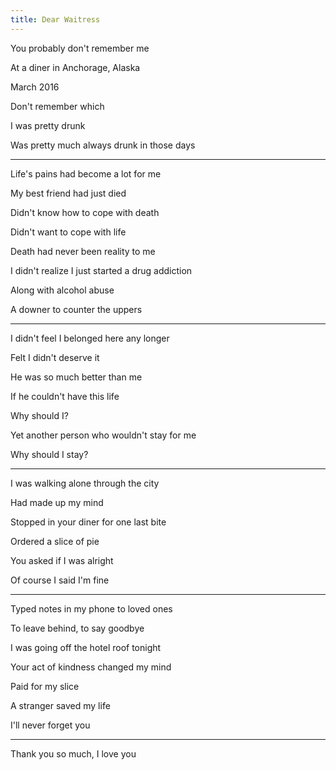 ```yaml
---
title: Dear Waitress
---
```


You probably don't remember me

At a diner in Anchorage, Alaska

March 2016

Don't remember which 

I was pretty drunk 

Was pretty much always drunk in those days

---

Life's pains had become a lot for me

My best friend had just died

Didn't know how to cope with death

Didn't want to cope with life

Death had never been reality to me

I didn't realize I just started a drug addiction 

Along with alcohol abuse

A downer to counter the uppers

---

I didn't feel I belonged here any longer

Felt I didn't deserve it 

He was so much better than me 

If he couldn't have this life

Why should I?

Yet another person who wouldn't stay for me

Why should I stay?

---

I was walking alone through the city 

Had made up my mind 

Stopped in your diner for one last bite

Ordered a slice of pie

You asked if I was alright

Of course I said I'm fine

---

Typed notes in my phone to loved ones

To leave behind, to say goodbye

I was going off the hotel roof tonight

Your act of kindness changed my mind

Paid for my slice

A stranger saved my life

I'll never forget you 

---

Thank you so much, I love you
